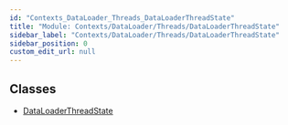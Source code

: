 ```yaml
---
id: "Contexts_DataLoader_Threads_DataLoaderThreadState"
title: "Module: Contexts/DataLoader/Threads/DataLoaderThreadState"
sidebar_label: "Contexts/DataLoader/Threads/DataLoaderThreadState"
sidebar_position: 0
custom_edit_url: null
---
```


## Classes

- [DataLoaderThreadState](../classes/Contexts_DataLoader_Threads_DataLoaderThreadState.DataLoaderThreadState.md)
